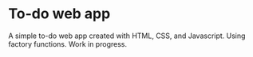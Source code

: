 # To-do web app
A simple to-do web app created with HTML, CSS, and Javascript. Using factory functions. 
Work in progress.
